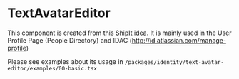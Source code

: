 # TextAvatarEditor

This component is created from this [ShipIt idea](https://shipit.atlassian.net/browse/SHPLI-385).
It is mainly used in the User Profile Page (People Directory) and IDAC (http://id.atlassian.com/manage-profile)

Please see examples about its usage in `/packages/identity/text-avatar-editor/examples/00-basic.tsx`
